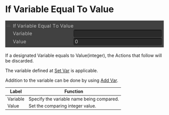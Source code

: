 # If Variable Equal To Value

![IfEqual](img/IfEqual.jpg)

If a designated Variable equals to Value(integer), the Actions that follow will be discarded.

The variable defined at [Set Var](SetVar.md) is applicable.

Addition to the variable can be done by using [Add Var](AddVar.md).

| Label | Function |
| ---- | ---- |
| Variable | Specify the variable name being compared. |
| Value | Set the comparing integer value. |
